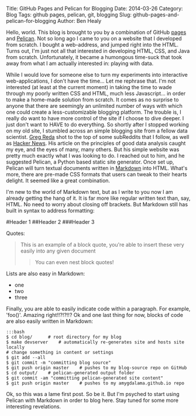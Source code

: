 Title: GitHub Pages and Pelican for Blogging
Date: 2014-03-26
Category: Blog
Tags: github pages, pelican, git, blogging
Slug: github-pages-and-pelican-for-blogging
Author: Ben Healy

Hello, world. This blog is brought to you by a combination of GitHub [pages](http://pages.github.com/) and [Pelican](http://blog.getpelican.com/). Not so long ago I came to you
on a website that I developed from scratch. I bought a web-address, and jumped right into the HTML. Turns out, I'm just not all that interested in developing HTML, CSS, and Java from scratch.
Unfortunately, it became a humongous time-suck that took away from what I am actually interested in: playing with data. 

While I would love for someone else to turn my experiments into interactive web-applications,  I don't have the time... Let me rephrase that. I'm not interested (at least at the current moment) in
taking the time to wade through my poorly written CSS and HTML, much less Javascript... in order to make a home-made solution from scratch. It comes as no surprise to anyone that there are seemingly an unlimited 
number of ways with which one could create a less-customizable blogging platform. The trouble is, I really do want to have more control of the site if I choose to dive deeper. I just don't want to HAVE
to do everything. So shortly after I stopped working on my old site, I stumbled across an simple blogging site from a fellow data scientist. [Greg Reda](http://www.gregreda.com/) shot to the top of some subReddits
that I follow, as well as [Hacker News](https://news.ycombinator.com/). His article on the principles of good data analysis caught my eye, and the eyes of many, many others. But his simple website was 
pretty much exactly what I was looking to do. I reached out to him, and he suggested Pelican, a Python based static site generator. Once set up, Pelican will turn textual documents written in [Markdown](https://daringfireball.net/projects/markdown/)
into HTML. What's more, there are pre-made CSS formats that users can tweak to their hearts delight. It seemed like a great combination.

I'm new to the world of Markdown text, but as I write to you now I am already getting the hang of it. It is far more like regular written text than, say, HTML. No need to worry about closing off brackets.
But Markdown still has built in syntax to address formatting:

#Header 1
##Header 2
###Header 3

Quotes:
>This is an example of a block quote,
>you're able to insert these very easily
>into any given document
>>You can even nest block quotes!
>

Lists are also easy in Markdown:
*	one
*	two
*	three

Finally, you are able to easily indicate code within a paragraph. For example, 'foo()'. Amazing right!!?!?!!?
Ok and one last thing for now, blocks of code are also easily written in Markdown:

    :::bash
    $ cd blog/      # root directory for my blog
    $ make devserver    # automatically re-generates site and hosts site locally
    # change something in content or settings
    $ git add --all
    $ git commit -m "committing blog source"
    $ git push origin master    # pushes to my blog-source repo on GitHub
    $ cd output/    # pelican-generated output folder
    $ git commit -am "committing pelican-generated site content"
    $ git push origin master    # pushes to my amygdalama.github.io repo

	
Ok, so this was a lame first post. So be it. But I'm psyched to start using Pelican with Markdown in order to blog here. Stay tuned for some more interesting revelations.